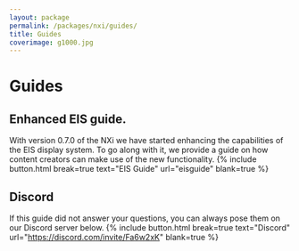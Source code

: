 ```yaml
---
layout: package
permalink: /packages/nxi/guides/
title: Guides
coverimage: g1000.jpg
---
```


# Guides
## Enhanced EIS guide.
With version 0.7.0 of the NXi we have started enhancing the capabilities of the EIS display system.  To go along with it, we provide a guide on how content creators can make use of the new functionality.
{% include button.html break=true text="EIS Guide" url="eisguide" blank=true %}


## Discord
If this guide did not answer your questions, you can always pose them on our Discord server below.
{% include button.html break=true text="Discord" url="https://discord.com/invite/Fa6w2xK" blank=true %}
